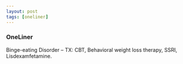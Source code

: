 ```yaml
---
layout: post
tags: [oneliner]
---
```



### OneLiner

Binge-eating Disorder – TX: CBT, Behavioral weight loss therapy, SSRI, Lisdexamfetamine.
